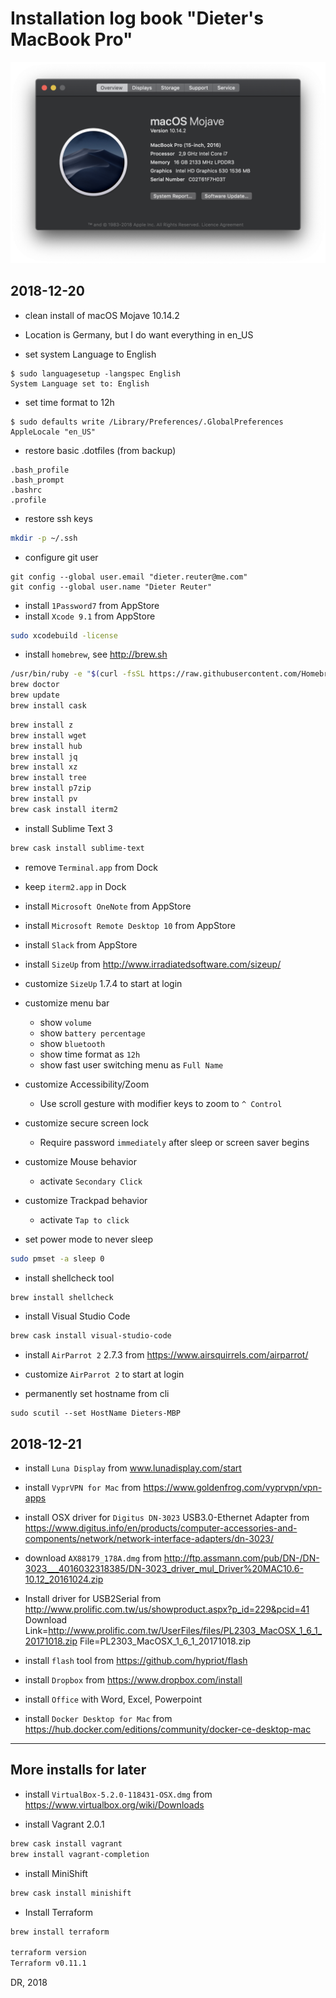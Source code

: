 
# Installation log book "Dieter's MacBook Pro"

![Mac](/images/logbook-MacBookPro4.png)


## 2018-12-20

* clean install of macOS Mojave 10.14.2

* Location is Germany, but I do want everything in en_US
* set system Language to English
```
$ sudo languagesetup -langspec English
System Language set to: English
```
* set time format to 12h
```
$ sudo defaults write /Library/Preferences/.GlobalPreferences AppleLocale "en_US"
```

* restore basic .dotfiles (from backup)
```
.bash_profile
.bash_prompt
.bashrc
.profile
```

* restore ssh keys
```bash
mkdir -p ~/.ssh
```

* configure git user
```
git config --global user.email "dieter.reuter@me.com"
git config --global user.name "Dieter Reuter"
```

* install `1Password7` from AppStore
* install `Xcode 9.1` from AppStore
```bash
sudo xcodebuild -license
```

* install `homebrew`, see http://brew.sh
```bash
/usr/bin/ruby -e "$(curl -fsSL https://raw.githubusercontent.com/Homebrew/install/master/install)"
brew doctor
brew update
brew install cask
```

```bash
brew install z
brew install wget
brew install hub
brew install jq
brew install xz
brew install tree
brew install p7zip
brew install pv
brew cask install iterm2
```

* install Sublime Text 3
```bash
brew cask install sublime-text
```

* remove `Terminal.app` from Dock
* keep `iterm2.app` in Dock

* install `Microsoft OneNote` from AppStore
* install `Microsoft Remote Desktop 10` from AppStore
* install `Slack` from AppStore
* install `SizeUp` from http://www.irradiatedsoftware.com/sizeup/
* customize `SizeUp` 1.7.4 to start at login

* customize menu bar
  - show `volume`
  - show `battery percentage`
  - show `bluetooth`
  - show time format as `12h`
  - show fast user switching menu as `Full Name`

* customize Accessibility/Zoom
  - Use scroll gesture with modifier keys to zoom to `^ Control`

* customize secure screen lock
  - Require password `immediately` after sleep or screen saver begins

* customize Mouse behavior
  - activate `Secondary Click`

* customize Trackpad behavior
  - activate `Tap to click`

* set power mode to never sleep
```bash
sudo pmset -a sleep 0
```

* install shellcheck tool
```bash
brew install shellcheck
```

* install Visual Studio Code
```bash
brew cask install visual-studio-code
```

* install `AirParrot 2` 2.7.3 from https://www.airsquirrels.com/airparrot/
* customize `AirParrot 2` to start at login

* permanently set hostname from cli
```
sudo scutil --set HostName Dieters-MBP
```


## 2018-12-21

* install `Luna Display` from www.lunadisplay.com/start
* install `VyprVPN for Mac` from https://www.goldenfrog.com/vyprvpn/vpn-apps

* install OSX driver for `Digitus DN-3023` USB3.0-Ethernet Adapter from https://www.digitus.info/en/products/computer-accessories-and-components/network/network-interface-adapters/dn-3023/
* download `AX88179_178A.dmg` from http://ftp.assmann.com/pub/DN-/DN-3023___4016032318385/DN-3023_driver_mul_Driver%20MAC10.6-10.12_20161024.zip

* Install driver for USB2Serial from http://www.prolific.com.tw/us/showproduct.aspx?p_id=229&pcid=41
  Download Link=http://www.prolific.com.tw/UserFiles/files/PL2303_MacOSX_1_6_1_20171018.zip
  File=PL2303_MacOSX_1_6_1_20171018.zip

* install `flash` tool from https://github.com/hypriot/flash
* install `Dropbox` from https://www.dropbox.com/install
* install `Office` with Word, Excel, Powerpoint
* install `Docker Desktop for Mac` from https://hub.docker.com/editions/community/docker-ce-desktop-mac


---


## More installs for later


* install `VirtualBox-5.2.0-118431-OSX.dmg` from https://www.virtualbox.org/wiki/Downloads

* install Vagrant 2.0.1
```bash
brew cask install vagrant
brew install vagrant-completion
```


* install MiniShift
```bash
brew cask install minishift
```


* Install Terraform
```bash
brew install terraform

terraform version
Terraform v0.11.1
```


DR, 2018
